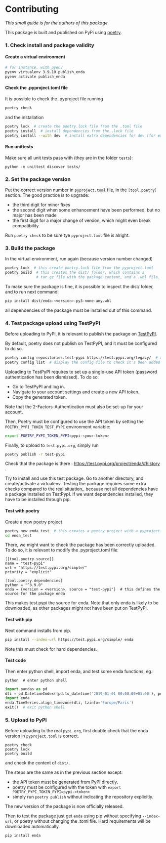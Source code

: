 # Contributing

_This small guide is for the authors of this package._

This package is built and published on PyPi using [poetry](https://python-poetry.org/).

### 1. Check install and package validity 

#### Create a virtual environment


```sh
# for instance, with pyenv 
pyenv virtualenv 3.9.10 publish_enda
pyenv activate publish_enda
```

#### Check the .pyproject.toml file

It is possible to check the .pyproject file running 

```sh
poetry check 
```

and the installation 

```sh
poetry lock  # create the poetry.lock file from the .toml file
poetry install  # install dependencies from the .lock file
poetry install --with dev  # install extra dependencies for dev (for example)
```


#### Run unittests

Make sure all unit tests pass with (they are in the folder `tests`):
```shell
python -m unittest discover tests/
```

### 2. Set the package version

Put the correct version number in `pyproject.toml` file, in the `[tool.poetry]` section. The good practice is to upgrade: 
- the third digit for minor fixes
- the second digit when some enhancement have been performed, but no major has been made
- the first digit for a major change of version, which might even break compatibility. 

Run ```poetry check``` to be sure tye `pyproject.toml` file is alright.

### 3. Build the package

In the virtual environment, run again (because version number changed)

```sh
poetry lock  # this create poetry.lock file from the pyproject.toml
poetry build  # this creates the dist/ folder, which contains a 
              # tar.gz file with the package content, and a .whl file.
```

To make sure the package is fine, it is possible to inspect the dist/ folder, and to run next command:

```sh
pip install dist/enda-<version>-py3-none-any.whl
```

all dependencies of the package must be installed out of this command.


### 4. Test package upload using TestPyPI

Before uploading to PyPI, it is relevant to publish the package on [TestPyPI](https://test.pypi.org/). 

By default, poetry does not publish on TestPyPI, and it must be configured to do so. 

```sh
poetry config repositories.test-pypi https://test.pypi.org/legacy/  # add test.pypi in the known repositories  
poetry config list  # display the config file to check it's been added
```

Uploading to TestPyPI requires to set up a single-use API token (password authentication has been dismissed). To do so: 
- Go to TestPyPI and log in.
- Navigate to your account settings and create a new API token.
- Copy the generated token.

Note that the 2-Factors-Authentication must also be set-up for your account. 

Then, Poetry must be configured to use the API token by setting the `POETRY_PYPI_TOKEN_TEST_PYPI` environment variable:

```sh
export POETRY_PYPI_TOKEN_PYPI=pypi-<your-token>
```

Finally, to upload to `test.pypi.org`, simply run 
```sh
poetry publish -r test-pypi
```

Check that the package is there : https://test.pypi.org/project/enda/#history .

Try to install and use this test package. Go to another directory, and create/activate a virtualenv.
Testing the package requires some extra checks compared to the real situation,, because not all dependencies have a package installed on TestPypI.
If we want dependencies installed, they have to be installed through pip. 

#### Test with poetry 

Create a new poetry project
```sh 
poetry new enda_test  # this creates a poetry project with a pyproject.toml file
cd enda_test
```

There, we might want to check the package has been correctly uploaded. To do so, it is relevant to modify the .pyproject.toml file: 

```
[[tool.poetry.source]]
name = "test-pypi"
url = "https://test.pypi.org/simple/"
priority = "explicit"

[tool.poetry.dependencies]
python = "^3.9.0"
enda = {version = <version>, source = "test-pypi"}  # this defines the source for the package enda
```

This makes test.pypi the source for enda. Note that only enda is likely to be downloaded, as other packages might not have been put on TestPyPI.

#### Test with pip

Next command installs from pip. 

```sh
pip install --index-url https://test.pypi.org/simple/ enda 
```

Note this must check for hard dependencies. 

#### Test code

Then enter python shell, import enda, and test some enda functions, eg.:

```
python  # enter python shell 
```
```python
import pandas as pd
dti = pd.DatetimeIndex([pd.to_datetime('2019-01-01 00:00:00+01:00'), pd.to_datetime('2019-01-01 00:02:00+01:00')])
import enda
enda.TimeSeries.align_timezone(dti, tzinfo='Europe/Paris')
exit()  # exit python shell 
```

### 5. Upload to PyPI

Before uploading to the real `pypi.org`, first double check that the enda version in `pyproject.toml` is correct.

```
poetry check 
poetry lock 
poetry build 
```

and check the content of `dist/`.

The steps are the same as in the previous section except: 
- the API token must be generated from PyPI directly.
- poetry must be configured with the token with ```export POETRY_PYPI_TOKEN_PYPI=pypi-<token>```
- simply run ```poetry publish``` without indicating the repository explicitly.

The new version of the package is now officially released.

Then to test the package just get `enda` using pip without specifying `--index-url`, or poetry without changing the .toml file. 
Hard requirements will be downloaded automatically.

```
pip install enda
```
